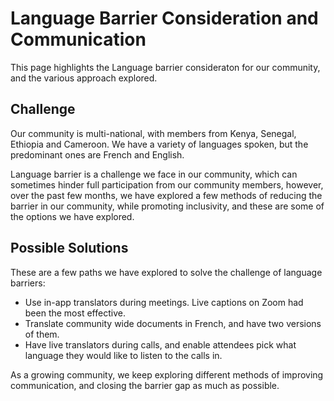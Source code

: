 # Language Barrier Consideration and Communication

This page highlights the Language barrier consideraton for our community, and the various approach explored.

## Challenge

Our community is multi-national, with members from Kenya, Senegal, Ethiopia and Cameroon. We have a variety of languages spoken, but the predominant ones are French and English.

Language barrier is a challenge we face in our community, which can sometimes hinder full participation from our community members, however, over the past few months, we have explored
a few methods of reducing the barrier in our community, while promoting inclusivity, and these are some of the options we have explored.

## Possible Solutions

These are a few paths we have explored to solve the challenge of language barriers:

- Use in-app translators during meetings. Live captions on Zoom had been the most effective.
- Translate community wide documents in French, and have two versions of them.
- Have live translators during calls, and enable attendees pick what language they would like to listen to the calls in.


As a growing community, we keep exploring different methods of improving communication, and closing the barrier gap as much as possible.

